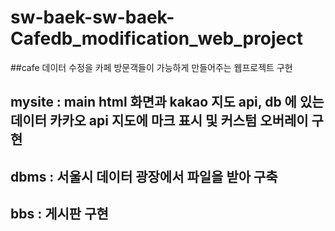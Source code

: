 # sw-baek-sw-baek-Cafedb_modification_web_project
##cafe 데이터 수정을 카페 방문객들이 가능하게 만들어주는 웹프로젝트 구현
## mysite : main html 화면과 kakao 지도 api, db 에 있는 데이터 카카오 api 지도에 마크 표시 및 커스텀 오버레이 구현 
## dbms : 서울시 데이터 광장에서 파일을 받아 구축 
## bbs : 게시판 구현 
